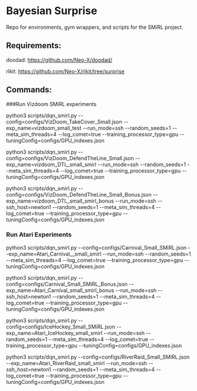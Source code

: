 # Bayesian Surprise

Repo for environments, gym wrappers, and scripts for the SMiRL project.


## Requirements:

doodad: https://github.com/Neo-X/doodad/

rlkit: https://github.com/Neo-X/rlkit/tree/surprise

## Commands:

###Run Vizdoom SMiRL experiments

python3 scripts/dqn_smirl.py --config=configs/VizDoom_TakeCover_Small.json --exp_name=vizdoom_small_test --run_mode=ssh --random_seeds=1 --meta_sim_threads=4 --log_comet=true --training_processor_type=gpu --tuningConfig=configs/GPU_indexes.json

 python3 scripts/dqn_smirl.py --config=configs/VizDoom_DefendTheLine_Small.json --exp_name=vizdoom_DTL_small_smirl --run_mode=ssh  --random_seeds=1 --meta_sim_threads=4 --log_comet=true --training_processor_type=gpu --tuningConfig=configs/GPU_indexes.json

 python3 scripts/dqn_smirl.py --config=configs/VizDoom_DefendTheLine_Small_Bonus.json --exp_name=vizdoom_DTL_small_smirl_bonus --run_mode=ssh --ssh_host=newton1 --random_seeds=1 --meta_sim_threads=4 --log_comet=true --training_processor_type=gpu --tuningConfig=configs/GPU_indexes.json

### Run Atari Experiments

python3 scripts/dqn_smirl.py --config=configs/Carnival_Small_SMiRL.json --exp_name=Atari_Carnival__small_smirl --run_mode=ssh  --random_seeds=1 --meta_sim_threads=4 --log_comet=true --training_processor_type=gpu --tuningConfig=configs/GPU_indexes.json

python3 scripts/dqn_smirl.py --config=configs/Carnival_Small_SMiRL_Bonus.json --exp_name=Atari_Carnival_small_smirl_bonus --run_mode=ssh --ssh_host=newton1 --random_seeds=1 --meta_sim_threads=4 --log_comet=true --training_processor_type=gpu --tuningConfig=configs/GPU_indexes.json

python3 scripts/dqn_smirl.py --config=configs/IceHockey_Small_SMiRL.json --exp_name=Atari_IceHockey_small_smirl --run_mode=ssh  --random_seeds=1 --meta_sim_threads=4 --log_comet=true --training_processor_type=gpu --tuningConfig=configs/GPU_indexes.json

python3 scripts/dqn_smirl.py --config=configs/RiverRaid_Small_SMiRL.json --exp_name=Atari_RiverRaid_small_smirl --run_mode=ssh --ssh_host=newton1 --random_seeds=1 --meta_sim_threads=4 --log_comet=true --training_processor_type=gpu --tuningConfig=configs/GPU_indexes.json
